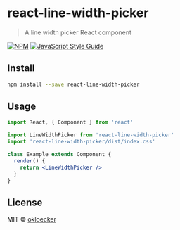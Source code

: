 # react-line-width-picker

> A line width picker React component

[![NPM](https://img.shields.io/npm/v/react-line-width-picker.svg)](https://www.npmjs.com/package/react-line-width-picker) [![JavaScript Style Guide](https://img.shields.io/badge/code_style-standard-brightgreen.svg)](https://standardjs.com)

## Install

```bash
npm install --save react-line-width-picker
```

## Usage

```jsx
import React, { Component } from 'react'

import LineWidthPicker from 'react-line-width-picker'
import 'react-line-width-picker/dist/index.css'

class Example extends Component {
  render() {
    return <LineWidthPicker />
  }
}
```

## License

MIT © [okloecker](https://github.com/okloecker)
